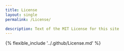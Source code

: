 ```yaml
---
title: License
layout: single
permalink: /License/

description: Text of the MIT License for this site
---
```


{% flexible_include '../.github/License.md' %}
